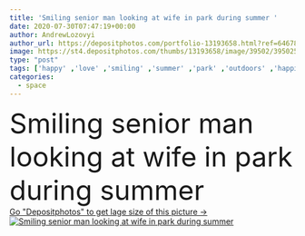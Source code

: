 ```yaml
---
title: 'Smiling senior man looking at wife in park during summer '
date: 2020-07-30T07:47:19+00:00
author: AndrewLozovyi
author_url: https://depositphotos.com/portfolio-13193658.html?ref=64678756
image: https://st4.depositphotos.com/thumbs/13193658/image/39502/395025962/api_thumb_450.jpg?forcejpeg=true
type: "post"
tags: ['happy' ,'love' ,'smiling' ,'summer' ,'park' ,'outdoors' ,'happiness' ,'cheerful' ,'caucasian' ,'smile' ,'family' ,'man' ,'european' ,'emotion' ,'couple' ,'woman' ,'emotional' ,'together' ,'togetherness' ,'outside' ,'casual' ,'positive' ,'senior' ,'elderly' ,'closeness' ,'wife' ,'husband' ,'daylight' ,'relationship' ,'summertime' ,'Two People' ,'copy space' ,'Grey Hair' ]
categories: 
  - space
---
```

<div aling="center">
            <font size="60"> Smiling senior man looking at wife in park during summer</font>   
</div>
<div>
    <a href='https://depositphotos.com/395025962/stock-photo-smiling-senior-man-looking-wife.html?ref=64678756' target=_blank > Go "Depositphotos" to get lage size of this picture ->
        <img href='https://depositphotos.com/395025962/stock-photo-smiling-senior-man-looking-wife.html?ref=64678756' src='https://st4.depositphotos.com/13193658/39502/i/950/depositphotos_395025962-stock-photo-smiling-senior-man-looking-wife.jpg?forcejpeg=true' alt='Smiling senior man looking at wife in park during summer' >
    </a>
</div>
